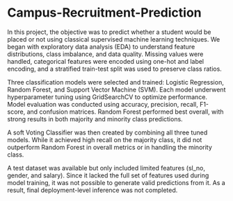 # Campus-Recruitment-Prediction

In this project, the objective was to predict whether a student would be placed or not using classical supervised machine learning techniques. We began with exploratory data analysis (EDA) to understand feature distributions, class imbalance, and data quality. Missing values were handled, categorical features were encoded using one-hot and label encoding, and a stratified train-test split was used to preserve class ratios.

Three classification models were selected and trained: Logistic Regression, Random Forest, and Support Vector Machine (SVM). Each model underwent hyperparameter tuning using GridSearchCV to optimize performance. Model evaluation was conducted using accuracy, precision, recall, F1-score, and confusion matrices. Random Forest performed best overall, with strong results in both majority and minority class predictions.

A soft Voting Classifier was then created by combining all three tuned models. While it achieved high recall on the majority class, it did not outperform Random Forest in overall metrics or in handling the minority class.

A test dataset was available but only included limited features (sl_no, gender, and salary). Since it lacked the full set of features used during model training, it was not possible to generate valid predictions from it. As a result, final deployment-level inference was not completed.
